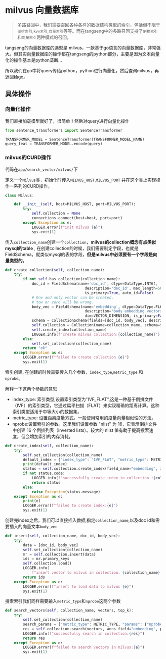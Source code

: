# milvus 向量数据库

> 多路召回中，我们需要召回各种各样的数据结构类型的索引，包括但不限于`倒排索引`,`kvv索引`,`向量索引`等等。而在tangseng中的多路召回支持了`倒排索引`和`向量索引`两种模式的召回。

tangseng的向量数据库的选型是 milvus，一款基于go语言的向量数据库，非常强大。但其实向量数据库的操作都在tangseng的python部分，主要是因为文本向量化的操作基本是python垄断...

所以我们在go中将query传给python，python进行向量化，然后查询milvus，再返回给go。

## 具体操作

### 向量化操作

我们直接加载模型就好了，很简单！然后对query进行向量化操作

```python
from sentence_transformers import SentenceTransformer

TRANSFORMER_MODEL = SentenceTransformer(TRANSFORMER_MODEL_NAME)
query_feat = TRANSFORMER_MODEL.encode(query)
```

### milvus的CURD操作

代码在`app/search_vector/milvus/`下

定义一个`Milvus`类，初始化时传入`MILVUS_HOST`,`MILVUS_PORT` 并在这个类上实现操作一系列的CURD操作。

```python
class Milvus:

    def __init__(self, host=MILVUS_HOST, port=MILVUS_PORT):
        try:
            self.collection = None
            connections.connect(host=host, port=port)
        except Exception as e:
            LOGGER.error(f"init milvus {e}")
            sys.exit(1)
```

传入`collection_name`创建一个`collection`，**milvus的collection概念有点类似mysql的table** , 在创建collection的时候，我们需要制定字段，也就是FieldSchema，就类似mysql的表的字段，**但是milvus中必须要有一个字段是向量类型的。**

```python
def create_collection(self, collection_name):
    try:
        if not self.has_collection(collection_name):
            doc_id = FieldSchema(name='doc_id', dtype=DataType.INT64,
                                    description='doc_id', max_length=500,
                                    is_primary=True, auto_id=False)
            # One and only vector can be created.
            # tow or zero will be wrong.
            body_vec = FieldSchema(name='embedding', dtype=DataType.FLOAT_VECTOR,
                                    description='body embedding vectors',
                                    dim=VECTOR_DIMENSION, is_primary=False)
            schema = CollectionSchema(fields=[doc_id, body_vec], description='vec_info')
            self.collection = Collection(name=collection_name, schema=schema)
            self.create_index(collection_name)
            LOGGER.info(f"create milvus collection:{collection_name}")
        else:
            self.set_collection(collection_name)
        return "ok"
    except Exception as e:
        LOGGER.error(f"failed to create collection {e}")
        sys.exit(1)
```

索引创建, 在创建的时候需要传入几个参数，`index_type`,`metric_type` 和 `nprobe`。

解释一下这两个参数的意思

- index_type: 索引类型,设置索引类型为"IVF_FLAT",这是一种基于倒排文件（IVF）的索引类型，它通过扁平扫描（FLAT）来实现精确的距离计算。这种索引类型适用于中等大小的数据集。
- metric_type: 设置距离度量方式。一般使用常用的度量向量相似性的方法。
- nprobe:设置索引的参数。这里我们设置参数 "nlist" 为 16，它表示倒排文件中创建 16 个倒排列表（inverted lists）。较大的 nlist 值有助于提高搜索速度，但会增加索引的内存消耗。


```python
def create_index(self, collection_name):
    try:
        self.set_collection(collection_name)
        default_index = {"index_type": "IVF_FLAT", "metric_type": METRIC_TYPE, "params": {"nlist": 16384}}
        print(default_index)
        status = self.collection.create_index(field_name="embedding", index_params=default_index)
        if not status.code:
            LOGGER.info(f"successfully create index in collection :{collection_name} with param:{default_index}")
            return status
        else:
            raise Exception(status.message)
    except Exception as e:
        print(e)
        LOGGER.error(f"failed to create index:{e}")
        sys.exit(1)
```

创建完index之后，我们可以直接插入数据,指定`collection_name`,以及doc id和需要插入的向量文本`body_vec`

```python
def insert(self, collection_name, doc_id, body_vec):
    try:
        data = [doc_id, body_vec]
        self.set_collection(collection_name)
        mr = self.collection.insert(data)
        ids = mr.primary_keys
        self.collection.load()
        LOGGER.info(
            f"insert vector to milvus in collection: {collection_name} with body {len(body_vec)}")
        return ids
    except Exception as e:
        LOGGER.error(f"insert to load data to milvus {e}")
        sys.exit(1)
```

搜索索引我们同样需要输入`metric_type`和`nprobe`这两个参数

```python
def search_vectors(self, collection_name, vectors, top_k):
    try:
        self.set_collection(collection_name)
        search_params = {"metric_type": METRIC_TYPE, "params": {"nprobe": 16}}
        res = self.collection.search(vectors, anns_field="embedding", param=search_params, limit=top_k)
        LOGGER.info(f"successfully search in collection:{res}")
        return res
    except Exception as e:
        LOGGER.error(f"failed to search vectors in milvus:{e}")
        sys.exit(1)
```
